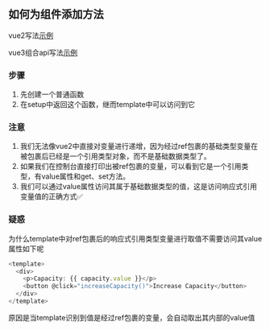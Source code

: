 ## 如何为组件添加方法

vue2写法[示例](./1-vue2-methods.vue)

vue3组合api写法[示例](./2-vue3-methods.vue)

### 步骤

1. 先创建一个普通函数
2. 在setup中返回这个函数，继而template中可以访问到它

### 注意

1. 我们无法像vue2中直接对变量进行递增，因为经过ref包裹的基础类型变量在被包裹后已经是一个引用类型对象，而不是基础数据类型了。
2. 如果我们在控制台直接打印出被ref包裹的变量，可以看到它是一个引用类型，有value属性和get、set方法。
3. 我们可以通过value属性访问其属于基础数据类型的值，这是访问响应式引用变量值的正确方式✅

### 疑惑

为什么template中对ref包裹后的响应式引用类型变量进行取值不需要访问其value属性如下呢

```js
<template>
  <div>
    <p>Capacity: {{ capacity.value }}</p>
    <button @click="increaseCapacity()">Increase Capacity</button>
  </div>
</template>
```

原因是当template识别到值是经过ref包裹的变量，会自动取出其内部的value值